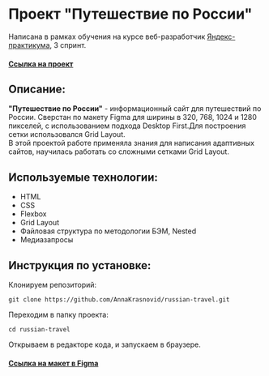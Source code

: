 # Проект "Путешествие по России" 
Написана в рамках обучения на курсе веб-разработчик [Яндекс-практикума](https://practicum.yandex.ru/profile/web/), 3 спринт.
#### [Ссылка на проект](https://annakrasnovid.github.io/russian-travel/)

## Описание:
**"Путешествие по России"** - информационный сайт для путешествий по России. Сверстан по макету Figma для ширины в 320, 768, 1024 и 1280 пикселей, с использованием подхода Desktop First.Для построения сетки использовался Grid Layout.  
В этой проектой работе применяла знания для написания адаптивных сайтов, научилась работать со сложными сетками Grid Layout.

## Используемые технологии: 
* HTML
* CSS
* Flexbox
* Grid Layout
* Файловая структура по методологии БЭМ, Nested
* Медиазапросы

## Инструкция по установке:
Клонируем репозиторий:  
```
git clone https://github.com/AnnaKrasnovid/russian-travel.git
```  
Переходим в папку проекта:  
```
cd russian-travel
```  
Открываем в редакторе кода, и запускаем в браузере.

#### [Ссылка на макет в Figma](https://www.figma.com/file/5S2WSbEFL6awjVWJ0NWL8Q/Sprint-3_-Russia-_-desktop-%2B-mobile?node-id=28503%3A0)